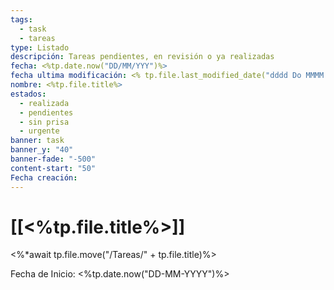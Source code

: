 ```yaml
---
tags:
  - task
  - tareas
type: Listado
descripción: Tareas pendientes, en revisión o ya realizadas
fecha: <%tp.date.now("DD/MM/YYY")%>
fecha ultima modificación: <% tp.file.last_modified_date("dddd Do MMMM YYYY HH:mm") %>
nombre: <%tp.file.title%>
estados:
  - realizada
  - pendientes
  - sin prisa
  - urgente
banner: task
banner_y: "40"
banner-fade: "-500"
content-start: "50"
Fecha creación:
---
```

# [[<%tp.file.title%>]]

<%*await tp.file.move("/Tareas/" + tp.file.title)%>

 Fecha de Inicio: <%tp.date.now("DD-MM-YYYY")%>


